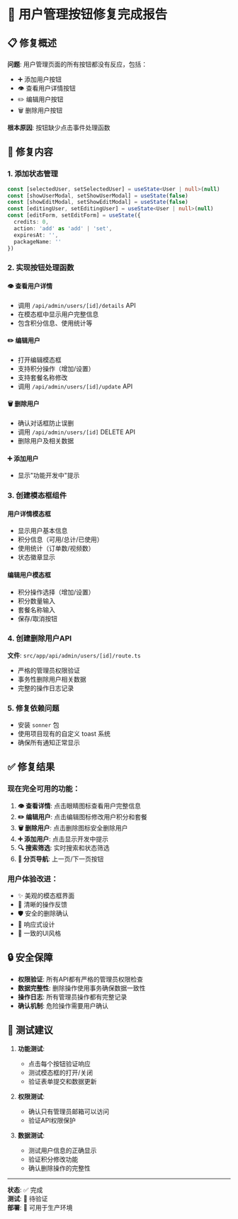 # 🎯 用户管理按钮修复完成报告

## 📋 修复概述

**问题**: 用户管理页面的所有按钮都没有反应，包括：
- ➕ 添加用户按钮
- 👁️ 查看用户详情按钮  
- ✏️ 编辑用户按钮
- 🗑️ 删除用户按钮

**根本原因**: 按钮缺少点击事件处理函数

## 🔧 修复内容

### 1. 添加状态管理
```typescript
const [selectedUser, setSelectedUser] = useState<User | null>(null)
const [showUserModal, setShowUserModal] = useState(false)
const [showEditModal, setShowEditModal] = useState(false)
const [editingUser, setEditingUser] = useState<User | null>(null)
const [editForm, setEditForm] = useState({
  credits: 0,
  action: 'add' as 'add' | 'set',
  expiresAt: '',
  packageName: ''
})
```

### 2. 实现按钮处理函数

#### 👁️ 查看用户详情
- 调用 `/api/admin/users/[id]/details` API
- 在模态框中显示用户完整信息
- 包含积分信息、使用统计等

#### ✏️ 编辑用户
- 打开编辑模态框
- 支持积分操作（增加/设置）
- 支持套餐名称修改
- 调用 `/api/admin/users/[id]/update` API

#### 🗑️ 删除用户
- 确认对话框防止误删
- 调用 `/api/admin/users/[id]` DELETE API
- 删除用户及相关数据

#### ➕ 添加用户
- 显示"功能开发中"提示

### 3. 创建模态框组件

#### 用户详情模态框
- 显示用户基本信息
- 积分信息（可用/总计/已使用）
- 使用统计（订单数/视频数）
- 状态徽章显示

#### 编辑用户模态框
- 积分操作选择（增加/设置）
- 积分数量输入
- 套餐名称输入
- 保存/取消按钮

### 4. 创建删除用户API
**文件**: `src/app/api/admin/users/[id]/route.ts`
- 严格的管理员权限验证
- 事务性删除用户相关数据
- 完整的操作日志记录

### 5. 修复依赖问题
- 安装 `sonner` 包
- 使用项目现有的自定义 toast 系统
- 确保所有通知正常显示

## ✅ 修复结果

### 现在完全可用的功能：
1. **👁️ 查看详情**: 点击眼睛图标查看用户完整信息
2. **✏️ 编辑用户**: 点击编辑图标修改用户积分和套餐
3. **🗑️ 删除用户**: 点击删除图标安全删除用户
4. **➕ 添加用户**: 点击显示开发中提示
5. **🔍 搜索筛选**: 实时搜索和状态筛选
6. **📄 分页导航**: 上一页/下一页按钮

### 用户体验改进：
- ✨ 美观的模态框界面
- 🎯 清晰的操作反馈
- 🛡️ 安全的删除确认
- 📱 响应式设计
- 🎨 一致的UI风格

## 🔒 安全保障

- **权限验证**: 所有API都有严格的管理员权限检查
- **数据完整性**: 删除操作使用事务确保数据一致性
- **操作日志**: 所有管理员操作都有完整记录
- **确认机制**: 危险操作需要用户确认

## 🎉 测试建议

1. **功能测试**:
   - 点击每个按钮验证响应
   - 测试模态框的打开/关闭
   - 验证表单提交和数据更新

2. **权限测试**:
   - 确认只有管理员邮箱可以访问
   - 验证API权限保护

3. **数据测试**:
   - 测试用户信息的正确显示
   - 验证积分修改功能
   - 确认删除操作的完整性

---

**状态**: ✅ 完成  
**测试**: 🧪 待验证  
**部署**: 🚀 可用于生产环境






